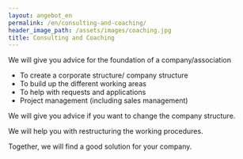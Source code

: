 ```yaml
---
layout: angebot_en
permalink: /en/consulting-and-coaching/
header_image_path: /assets/images/coaching.jpg
title: Consulting and Coaching
---
```

We will give you advice for the foundation of a company/association

* To create a corporate structure/ company structure
* To build up the different working areas
* To help with requests and applications
* Project management (including sales management)

We will give you advice if you want to change the company structure.

We will help you with restructuring the working procedures.

Together, we will find a good solution for your company.